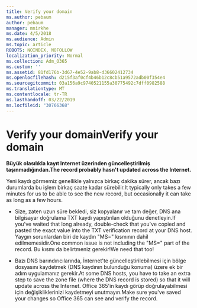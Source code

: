 ```yaml
---
title: Verify your domain
ms.author: pebaum
author: pebaum
manager: mnirkhe
ms.date: 4/5/2018
ms.audience: Admin
ms.topic: article
ROBOTS: NOINDEX, NOFOLLOW
localization_priority: Normal
ms.collection: Adm_O365
ms.custom: ''
ms.assetid: 81fd176b-3d67-4e52-9ab8-d36602412734
ms.openlocfilehash: d215f3af0cf4b46b12c8cb51a9572adb00f354e4
ms.sourcegitcommit: 03a156a9c9740521155a30775492c7dff0982588
ms.translationtype: MT
ms.contentlocale: tr-TR
ms.lasthandoff: 03/22/2019
ms.locfileid: "30766368"
---
```

# <a name="verify-your-domain"></a><span data-ttu-id="a3852-102">Verify your domain</span><span class="sxs-lookup"><span data-stu-id="a3852-102">Verify your domain</span></span>

 <span data-ttu-id="a3852-103">**Büyük olasılıkla kayıt Internet üzerinden güncelleştirilmiş taşınmadığından.**</span><span class="sxs-lookup"><span data-stu-id="a3852-103">**The record probably hasn't updated across the Internet.**</span></span>
  
<span data-ttu-id="a3852-104">Yeni kaydı görmemiz genellikle yalnızca birkaç dakika sürer, ancak bazı durumlarda bu işlem birkaç saate kadar sürebilir.</span><span class="sxs-lookup"><span data-stu-id="a3852-104">It typically only takes a few minutes for us to be able to see the new record, but occasionally it can take as long as a few hours.</span></span> 
  
- <span data-ttu-id="a3852-105">Size, zaten uzun süre bekledi, siz kopyalanır ve tam değer, DNS ana bilgisayar doğrulama TXT kaydı yapıştırılan olduğunu denetleyin.</span><span class="sxs-lookup"><span data-stu-id="a3852-105">If you've waited that long already, double-check that you've copied and pasted the exact value into the TXT verification record at your DNS host.</span></span> <span data-ttu-id="a3852-106">Yaygın sorunlardan biri de kaydın "MS=" kısmının dahil edilmemesidir.</span><span class="sxs-lookup"><span data-stu-id="a3852-106">One common issue is not including the "MS=" part of the record.</span></span> <span data-ttu-id="a3852-107">Bu kısmı da belirtmeniz gerekir!</span><span class="sxs-lookup"><span data-stu-id="a3852-107">We need that too!</span></span>
    
- <span data-ttu-id="a3852-108">Bazı DNS barındırıcılarında, İnternet'te güncelleştirilebilmesi için bölge dosyasını kaydetmek (DNS kaydının bulunduğu konuma) üzere ek bir adım uygulamanız gerekir.</span><span class="sxs-lookup"><span data-stu-id="a3852-108">At some DNS hosts, you have to take an extra step to save the zone file (where the DNS record is stored) so that it will update across the Internet.</span></span> <span data-ttu-id="a3852-109">Office 365'in kaydı görüp doğrulayabilmesi için değişikliklerinizi kaydetmeyi unutmayın.</span><span class="sxs-lookup"><span data-stu-id="a3852-109">Make sure you've saved your changes so Office 365 can see and verify the record.</span></span>
    

